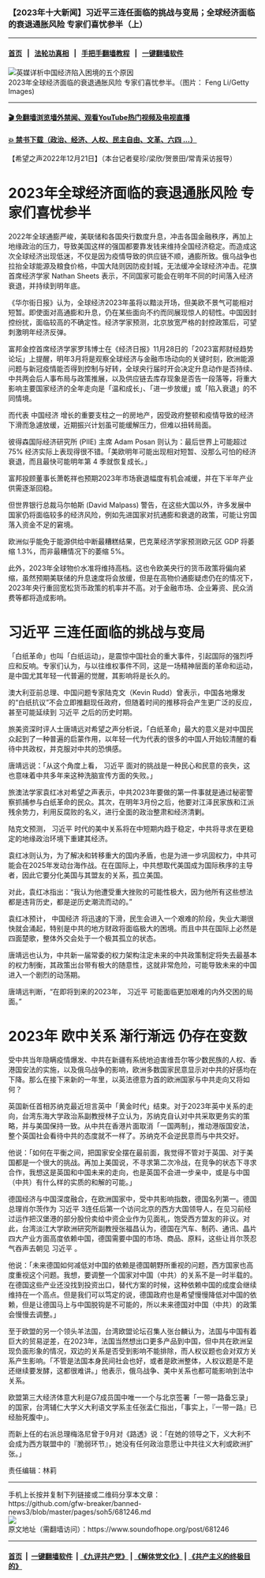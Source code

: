 ### 【2023年十大新闻】习近平三连任面临的挑战与变局；全球经济面临的衰退通胀风险 专家们喜忧参半（上）
------------------------

#### [首页](https://github.com/gfw-breaker/banned-news3/blob/master/README.md) &nbsp;&nbsp;|&nbsp;&nbsp; [法轮功真相](https://github.com/begood0513/basic/blob/master/README.md)  &nbsp;&nbsp;|&nbsp;&nbsp; [手把手翻墙教程](https://github.com/gfw-breaker/guides/wiki)  &nbsp;&nbsp;|&nbsp;&nbsp; [一键翻墙软件](https://github.com/gfw-breaker/nogfw/blob/master/README.md)  



<div><img alt="英媒详析中国经济陷入困境的五个原因" src="https://img.soundofhope.org/2022-10/gettyimages-172632152-1665024372963.jpg"/>
<br/><figcaption class="caption">
 2023年全球经济面临的衰退通胀风险 专家们喜忧参半。（图片： Feng Li/Getty Images)
</figcaption></div><hr/>

#### [ 🎬  免翻墙浏览墙外禁闻、观看YouTube热门视频及电视直播](https://github.com/gfw-breaker/HelloWorld)

#### [ 💥  禁书下载（政治、经济、人权、民主自由、文革、六四 ...）](https://github.com/gfw-breaker/books/blob/master/README.md)

<div><div class="Content__Wrapper sc-1bvya0-0 elmmKw article_body" itemprop="articleBody">
 <div id="post_place_1">
 </div>
 <p class="meta-top">
  <span class="meta">
   【希望之声2022年12月21日】（本台记者斐珍/梁欣/贺景田/常青采访报导）
  </span>
 </p>
 <h1>
  2023年全球经济面临的衰退通胀风险 专家们喜忧参半
 </h1>
 <p>
  2022年全球通膨严峻，美联储和各国央行数度升息，冲击各国金融秩序，再加上地缘政治的压力，导致美国这样的强国都要靠发钱来维持全国经济稳定。而造成这次全球经济出现低迷，不仅是因为疫情导致的供应链不顺，通膨所致。俄乌战争也拉抬全球能源及粮食价格，中国大陆则因防疫封城，无法缓冲全球经济冲击。花旗首席经济学家 Nathan Sheets 表示，不同国家可能会在明年不同的时间落入经济衰退，并持续到明年底。
 </p>
 <p>
  《华尔街日报》认为，全球经济2023年虽将以黯淡开场，但美欧不景气可能相对短暂。即使面对高通膨和升息，仍在某些面向不约而同展现惊人的韧性。中国因封控纷扰，面临较高的不确定性。经济学家预测，北京放宽严格的封控政策后，可望刺激明年经济反弹。
 </p>
 <p>
  富邦金控首席经济学家罗玮博士在《经济日报》11月28日的「2023富邦财经趋势论坛」上提醒，明年3月将是观察全球经济与金融市场动向的关键时刻，欧洲能源问题与新冠疫情能否得到控制与好转，全球央行届时开会决定升息动作是否持续、中共两会后人事布局与政策推展，以及供应链去库存现象是否告一段落等，将重大影响主要国家经济的全年走向是「温和成长」、「进一步放缓」或「陷入衰退」的不同情境。
 </p>
 <p>
  而代表
  <ok href="/term/2423">
   中国经济
  </ok>
  增长的重要支柱之一的房地产，因受政府整顿和疫情导致的经济下滑而急遽放缓，近期振兴计划虽可能缓解压力，但难以扭转局面。
 </p>
 <p>
  彼得森国际经济研究所 (PIIE) 主席 Adam Posan 则认为：最后世界上可能超过 75% 经济实际上表现得很不错。「美欧明年可能出现相对短暂、没那么可怕的经济衰退，而且最快可能明年第 4 季就恢复成长。」
 </p>
 <p>
  富邦投顾董事长萧乾祥也预期2023年市场衰退幅度有机会减缓，并在下半年产业供需逐渐回稳。
 </p>
 <p>
  但世界银行总裁马尔帕斯 (David Malpass) 警告，在这些大国以外，许多发展中国家仍将面临较多的经济风险，例如先进国家对抗通膨和衰退的政策，可能让穷国落入资金不足的窘境。
 </p>
 <p>
  欧洲似乎能免于能源供给中断最糟糕结果，巴克莱经济学家预测欧元区 GDP 将萎缩 1.3%，而非最糟情况下的萎缩 5%。
 </p>
 <p>
  此外，2023年全球物价水准将维持高档。这也令欧美央行的货币政策将偏向紧缩，虽然预期美联储的升息速度将会放缓，但是在高物价通膨疑虑仍在的情况下，2023年央行重回宽松货币政策的机率并不高。对于金融市场、企业筹资、民众消费等都将造成影响。
 </p>
 <h1>
  <ok href="/term/1063">
   习近平
  </ok>
  三连任面临的挑战与变局
 </h1>
 <p>
  「白纸革命」也叫「白纸运动」，是震惊中国社会的重大事件，引起国际的强烈呼应和反响。专家们认为，与以往维权事件不同，这是一场精神层面的革命和运动，是中国尤其年轻一代普遍的觉醒，其影响将是长久的。
 </p>
 <p>
  澳大利亚前总理、中国问题专家陆克文（Kevin Rudd）曾表示，中国各地爆发的“白纸抗议”不会立即推翻现任政府，但随着时间的推移将会产生更广泛的反应，甚至可能延续到
  <ok href="/term/1063">
   习近平
  </ok>
  之后的历史时期。
 </p>
 <p>
  旅美资深时评人士唐靖远对希望之声分析说，「白纸革命」最大的意义是对中国民众起到了一种普遍的启蒙作用，以年轻一代为代表的很多的中国人开始较清醒的看待中共政权，并克服对中共的恐惧感。
 </p>
 <p>
  唐靖远说：「从这个角度上看，
  <ok href="/term/1063">
   习近平
  </ok>
  面对的挑战是一种民心和民意的丧失，这也意味着中共多年来这种洗脑宣传方面的失败。」
 </p>
 <p>
  旅澳法学家袁红冰对希望之声表示，中共2023年要做的第一件事就是通过秘密警察抓捕参与白纸革命的民众。其次，在明年3月份之后，他要对江泽民家族和江派残余势力，利用反腐败的名义，进行全面的政治整肃和经济清剿。
 </p>
 <p>
  陆克文预测，
  <ok href="/term/1063">
   习近平
  </ok>
  时代的美中关系将在中短期内趋于稳定，中共将寻求在更稳定的地缘政治环境下重建其经济。
 </p>
 <p>
  袁红冰则认为，为了解决和转移重大的国内矛盾，也是为进一步巩固权力，中共可能会在2025年发动台海作战。在在国际上，中共想取代美国成为国际秩序的主导者，因此它要分化美国与其盟友的关系，孤立美国。
 </p>
 <p>
  对此，袁红冰指出：“我认为他遭受重大挫败的可能性极大，因为他所有这些想法都是违背历史，都是逆历史潮流而动的。”
 </p>
 <p>
  袁红冰预计，
  <ok href="/term/2423">
   中国经济
  </ok>
  将迅速的下滑，民生会进入一个艰难的阶段，失业大潮很快就会涌起，特别是中共的地方财政将面临极大的困境。而且中共在国际上必然是四面楚歌，整体外交会处于一个极其孤立的状态。
 </p>
 <p>
  唐靖远也认为，中共新一届常委的权力架构注定未来的中共政策制定将失去最基本的权力制衡，其政策出台带有极大的随意性，这就非常危险，可能导致未来的中国进入一个剧烈的动荡期。
 </p>
 <p>
  唐靖远判断，“在即将到来的2023年，
  <ok href="/term/1063">
   习近平
  </ok>
  可能面临更加艰难的内外交困的局面。”
 </p>
 <h1>
  2023年
  <ok href="/term/145969">
   欧中关系
  </ok>
  渐行渐远 仍存在变数
 </h1>
 <p>
  受中共当年隐瞒疫情爆发、中共在新疆有系统地迫害维吾尔等少数民族的人权、香港国安法的实施，以及俄乌战争的影响，欧洲多数国家民意显示对中共的好感均在下降。那么在接下来新的一年里，以英法德意为首的欧洲国家与中共走向又将如何？
 </p>
 <p>
  英国新任首相苏纳克最近坦言英中「黄金时代」结束。对于2023年英中关系的走向，台湾东海大学政治系副教授林子立认为，苏纳克自认对中共采取更务实的策略，并与美国保持一致。从中共在香港片面取消「一国两制」，推动港版国安法，整个英国社会看待中共的态度就不一样了。苏纳克不会逆民意而与中共交好。
 </p>
 <p>
  他说：「如何在平衡之间，把国家安全摆在最前面，我觉得不管对于英国、对于美国都是一个很大的挑战。再加上美国说，不寻求第二次冷战，在竞争的状态下寻求合作，我想这是英国和中国未来的走向，也是英国不会进一步亲中，或是与中国（中共）有什么样的实质的和解的可能。」
 </p>
 <p>
  德国经济与中国深度融合，在欧洲国家中，受中共影响指数，德国名列第一。德国总理肖尔茨作为
  <ok href="/term/1063">
   习近平
  </ok>
  3连任后第一个访问北京的西方大国领导人，在见习前经过运作把汉堡港的部分股份卖给中资企业作为见面礼，饱受西方盟友的非议。对此，台湾淡江大学欧洲研究所副教授张福昌认为，德国在汽车、制药、通讯、晶片四大产业方面高度依赖中国，德国需要中国的市场、商品、原料，这些让肖尔茨忍气吞声去朝见
  <ok href="/term/1063">
   习近平
  </ok>
  。
 </p>
 <p>
  他说：「未来德国如何减低对中国的依赖是德国朝野所重视的问题，西方国家也高度重视这个问题。我想，要调整一个国家对中国（中共）的关系不是一时半载的。在德国这些产业还没找到投资出口，替代方案的时候，这种依赖中国的成度会继续维持在一个高点。但是我们可以笃定的说，德国政府也是希望慢慢降低对中国的依赖，但是让德国马上与中国脱钩是不可能的，所以未来德国对中国（中共）的政策会慢慢去调整。」
 </p>
 <p>
  至于欧盟的另一个领头羊法国，台湾欧盟论坛召集人张台麟认为，法国与中国有着巨大的贸易逆差，在2023年，法国当然想出口更多产品到中国，但中共在欧洲呈现负面形象的情况，双边的关系是否受到影响不能排除，而人权议题也会对双方关系产生影响。「不管是法国本身民间社会也好，或者是欧洲整体，人权议题是不是还继续要发酵，这都很难讲。」他表示，俄乌战争、美中关系也都可能影响到法中关系。
 </p>
 <p>
  欧盟第三大经济体意大利是G7成员国中唯一一个与北京签署「一带一路备忘录」的国家，台湾辅仁大学义大利语文学系主任张孟仁指出，「事实上，『一带一路』已经胎死腹中」。
 </p>
 <p>
  而新上任的右派总理梅洛尼曾于9月对《路透》说：「在她的领导之下，义大利不会成为西方联盟中的『脆弱环节』，她没有任何政治意愿让中共往义大利或欧洲扩张。」
 </p>
 <p>
 </p>
 <p class="meta-btm">
  责任编辑：林莉
 </p>
</div>
</div>
<hr/>
手机上长按并复制下列链接或二维码分享本文章：<br/>
https://github.com/gfw-breaker/banned-news3/blob/master/pages/soh5/681246.md <br/>
<a href='https://github.com/gfw-breaker/banned-news3/blob/master/pages/soh5/681246.md'><img src='https://github.com/gfw-breaker/banned-news3/blob/master/pages/soh5/681246.md.png'/></a> <br/>
原文地址（需翻墙访问）：https://www.soundofhope.org/post/681246


------------------------
#### [首页](https://github.com/gfw-breaker/banned-news3/blob/master/README.md) &nbsp;|&nbsp; [一键翻墙软件](https://github.com/gfw-breaker/nogfw/blob/master/README.md) &nbsp;| [《九评共产党》](https://github.com/gfw-breaker/9ping.md/blob/master/README.md#九评之一评共产党是什么) | [《解体党文化》](https://github.com/gfw-breaker/jtdwh.md/blob/master/README.md) | [《共产主义的终极目的》](https://github.com/gfw-breaker/gczydzjmd.md/blob/master/README.md)


<img src='http://gfw-breaker.win/banned-news3/pages/soh5/681246.md' width='0px' height='0px'/>
